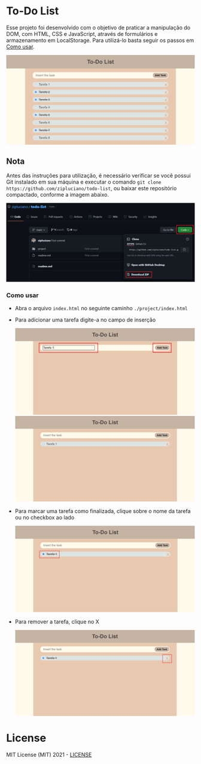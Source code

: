 # To-Do List

Esse projeto foi desenvolvido com o objetivo de praticar a manipulação do DOM, com HTML, CSS e JavaScript, através de formulários e armazenamento em LocalStorage. Para utilizá-lo basta seguir os passos em [Como usar](#como-usar).

 ![image](./project/to_do_list.png)

## Nota

Antes das instruções para utilização, é necessário verificar se você possui Git instalado em sua máquina e executar o comando `git clone https://github.com/zipluciano/todo-list`, ou baixar este repositório compactado, conforme a imagem abaixo. 

![image](./project/download_zip.png)

### Como usar

- Abra o arquivo `index.html` no seguinte caminho `./project/index.html`

- Para adicionar uma tarefa digite-a no campo de inserção

  ![image](./project/add_task.png)
  ![image](./project/task.png)

- Para marcar uma tarefa como finalizada, clique sobre o nome da tarefa ou no checkbox ao lado

  ![image](./project/check_task.png)

- Para remover a tarefa, clique no X 

  ![image](./project/remove_task.png)

# License

MIT License (MIT) 2021 - [LICENSE](./LICENSE)
